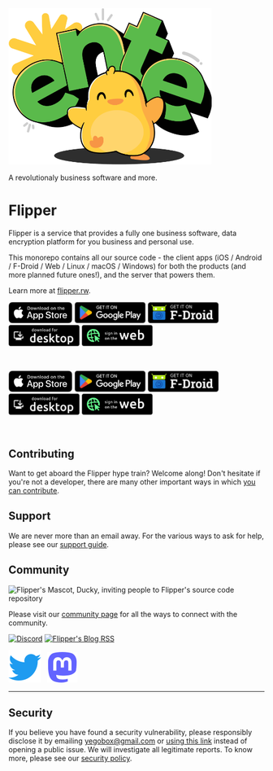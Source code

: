 <div align="cFlipperr">

<img src=".github/assets/ente-ducky.png" width="400"/>

A revolutionaly business software and more.

</div>

# Flipper

Flipper is a service that provides a fully one business software, data encryption
platform for you business and personal use. 

This monorepo contains all our source code - the client apps (iOS / Android /
F-Droid / Web / Linux / macOS / Windows) for both the products (and more planned
future ones!), and the server that powers them.


Learn more at [flipper.rw](https://flipper.rw).



<div align="cFlipperr">

[<img height="42" src=".github/assets/app-store-badge.svg">](https://apps.apple.com/app/id1542026904)
[<img height="42" src=".github/assets/play-store-badge.png">](https://play.google.com/store/apps/details?id=io.Flipper.photos)
[<img height="42" src=".github/assets/f-droid-badge.png">](https://f-droid.org/packages/io.Flipper.photos.fdroid/)
[<img height="42" src=".github/assets/desktop-badge.png">](https://yegobox.com/download/desktop)
[<img height="42" src=".github/assets/web-badge.svg">](https://web.yegobox.com)

</div>

<br />


<div align="cFlipperr">

[<img height="42" src=".github/assets/app-store-badge.svg">](https://apps.apple.com/app/id6444121398)
[<img height="42" src=".github/assets/play-store-badge.png">](https://play.google.com/store/apps/details?id=io.Flipper.auth)
[<img height="42" src=".github/assets/f-droid-badge.png">](https://f-droid.org/packages/io.Flipper.auth/)
[<img height="42" src=".github/assets/desktop-badge.png">](https://github.com/Flipper-io/Flipper/releases?q=tag%3Aauth-v3)
[<img height="42" src=".github/assets/web-badge.svg">](https://auth.yegobox.com)

</div>

<br />

## Contributing

Want to get aboard the Flipper hype train? Welcome along! Don't hesitate if you're
not a developer, there are many other important ways in which [you can
contribute](CONTRIBUTING.md).

## Support

We are never more than an email away. For the various ways to ask for help,
please see our [support guide](SUPPORT.md).

## Community

<img src=".github/assets/Flipper-ducky.png" width=200 alt="Flipper's Mascot, Ducky,
    inviting people to Flipper's source code repository" />

Please visit our [community page](https://yegobox.com/community) for all the ways to
connect with the community.

[![Discord](https://img.shields.io/discord/948937918347608085?style=for-the-badge&logo=Discord&logoColor=white&label=Discord)](https://discord.gg/z2YVKkycX3)
[![Flipper's Blog RSS](https://img.shields.io/badge/blog-rss-F88900?style=for-the-badge&logo=rss&logoColor=white)](https://yegobox.com/blog/rss.xml)

[![Twitter](.github/assets/twitter.svg)](https://twitter.com/Flipperio) &nbsp; [![Mastodon](.github/assets/mastodon.svg)](https://fosstodon.org/@Flipper)

---

## Security

If you believe you have found a security vulnerability, please responsibly
disclose it by emailing yegobox@gmail.com or [using this
link](https://github.com/yegobox/flipper/security/advisories/new) instead of
opening a public issue. We will investigate all legitimate reports. To know
more, please see our [security policy](SECURITY.md).
